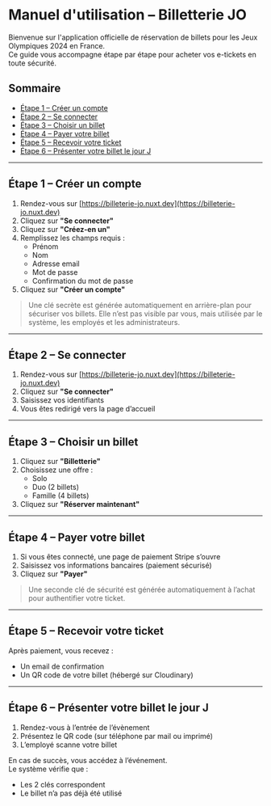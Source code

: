 # Manuel d'utilisation – Billetterie JO

Bienvenue sur l'application officielle de réservation de billets pour les Jeux Olympiques 2024 en France.  
Ce guide vous accompagne étape par étape pour acheter vos e-tickets en toute sécurité.

## Sommaire
- [Étape 1 – Créer un compte](#étape-1--créer-un-compte)
- [Étape 2 – Se connecter](#étape-2--se-connecter)
- [Étape 3 – Choisir un billet](#étape-3--choisir-un-billet)
- [Étape 4 – Payer votre billet](#étape-4--payer-votre-billet)
- [Étape 5 – Recevoir votre ticket](#étape-5--recevoir-votre-ticket)
- [Étape 6 – Présenter votre billet le jour J](#étape-6--présenter-votre-billet-le-jour-j)

---

## Étape 1 – Créer un compte

1. Rendez-vous sur [https://billeterie-jo.nuxt.dev](https://billeterie-jo.nuxt.dev)
2. Cliquez sur **"Se connecter"**
3. Cliquez sur **"Créez-en un"**
4. Remplissez les champs requis :
   - Prénom
   - Nom
   - Adresse email
   - Mot de passe
   - Confirmation du mot de passe
5. Cliquez sur **"Créer un compte"**

> Une clé secrète est générée automatiquement en arrière-plan pour sécuriser vos billets. Elle n’est pas visible par vous, mais utilisée par le système, les employés et les administrateurs.

---

## Étape 2 – Se connecter

1. Rendez-vous sur [https://billeterie-jo.nuxt.dev](https://billeterie-jo.nuxt.dev)
2. Cliquez sur **"Se connecter"**
3. Saisissez vos identifiants
4. Vous êtes redirigé vers la page d’accueil

---

## Étape 3 – Choisir un billet

1. Cliquez sur **"Billetterie"**
2. Choisissez une offre :
   - Solo
   - Duo (2 billets)
   - Famille (4 billets)
3. Cliquez sur **"Réserver maintenant"**

---

## Étape 4 – Payer votre billet

1. Si vous êtes connecté, une page de paiement Stripe s’ouvre
2. Saisissez vos informations bancaires (paiement sécurisé)
3. Cliquez sur **"Payer"**

> Une seconde clé de sécurité est générée automatiquement à l’achat pour authentifier votre ticket.

---

## Étape 5 – Recevoir votre ticket

Après paiement, vous recevez :
- Un email de confirmation
- Un QR code de votre billet (hébergé sur Cloudinary)

---

## Étape 6 – Présenter votre billet le jour J

1. Rendez-vous à l’entrée de l’évènement
2. Présentez le QR code (sur téléphone par mail ou imprimé)
3. L’employé scanne votre billet

En cas de succès, vous accédez à l’événement.  
Le système vérifie que :
- Les 2 clés correspondent
- Le billet n’a pas déjà été utilisé

